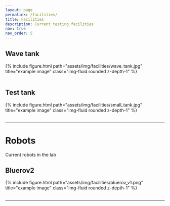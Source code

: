 ```yaml
---
layout: page
permalink: /facilities/
title: Facilities
description: Current testing facilities
nav: true
nav_order: 5
---
```




## Wave tank


<div class="row align-items-center">
    <div class="col-8">
      {% include figure.html path="assets/img/facilities/wave_tank.jpg" title="example image" class="img-fluid rounded z-depth-1" %}
    </div>
    <div class="col-10">
       <br>
    </div>
  </div>



## Test tank

<div class="row align-items-center">
    <div class="col-8">
      {% include figure.html path="assets/img/facilities/small_tank.jpg" title="example image" class="img-fluid rounded z-depth-1" %}
    </div>
    <div class="col-10">
      <br>
    </div>
  </div>

<hr>

# Robots
Current robots in the lab

## Bluerov2

<div class="row align-items-center">
    <div class="col-8">
      {% include figure.html path="assets/img/facilities/bluerov_v1.png" title="example image" class="img-fluid rounded z-depth-1" %}
    </div>
    <div class="col-10">
      <br>
    </div>
  </div>

<hr>
